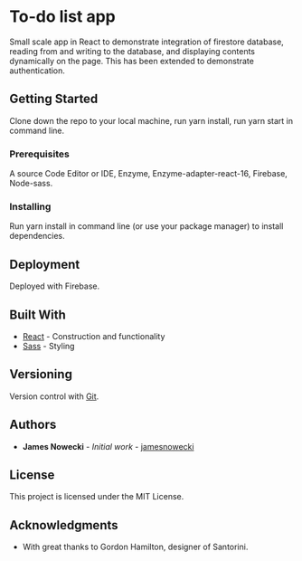 # To-do list app

Small scale app in React to demonstrate integration of firestore database, reading from and writing to the database, and displaying contents dynamically on the page. This has been extended to demonstrate authentication.

## Getting Started

Clone down the repo to your local machine, run yarn install, run yarn start in command line.

### Prerequisites

A source Code Editor or IDE, Enzyme, Enzyme-adapter-react-16, Firebase, Node-sass.

### Installing

Run yarn install in command line (or use your package manager) to install dependencies.

## Deployment

Deployed with Firebase.

## Built With

* [React](https://reactjs.org/) - Construction and functionality
* [Sass](https://sass-lang.com/) - Styling

## Versioning

Version control with [Git](https://git-scm.com/).  

## Authors

* **James Nowecki** - *Initial work* - [jamesnowecki](https://github.com/jamesnowecki)

## License

This project is licensed under the MIT License.

## Acknowledgments

* With great thanks to Gordon Hamilton, designer of Santorini.
